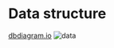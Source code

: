 # Data structure
[dbdiagram.io](https://dbdiagram.io/d/60ec5eb24ed9be1c05c8fd9e)
![data](https://user-images.githubusercontent.com/21697238/125320928-25386b80-e377-11eb-8a53-e0dc9514f34d.png)
